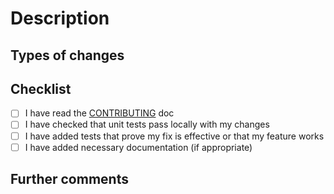 <!-- Provide a general summary of your changes in the Title above -->

# Description

<!-- Describe your changes in detail -->
<!-- Why is this change required? What problem does it solve? -->
<!-- If it fixes an open issue, please link to the issue here. -->

## Types of changes

<!-- What types of changes does your code introduce? Uncomment all that apply: -->

<!-- Bug fix (non-breaking change which fixes an issue) -->
<!-- New feature (non-breaking change which adds functionality) -->
<!-- Documentation (non-breaking change with enhancements to documentation) -->
<!-- Breaking change (fix or feature that would cause existing functionality to change) -->

## Checklist

<!-- Go over all the following points, and put an `x` in all the boxes that apply. -->
<!-- If you're unsure about any of these, don't hesitate to ask. We're here to help! -->

- [ ] I have read the [CONTRIBUTING](CONTRIBUTING.md) doc
- [ ] I have checked that unit tests pass locally with my changes
- [ ] I have added tests that prove my fix is effective or that my feature works
- [ ] I have added necessary documentation (if appropriate)

## Further comments

<!-- If this is a relatively large or complex change, kick off the discussion by explaining why you chose the solution you did and what alternatives you considered, etc... -->
